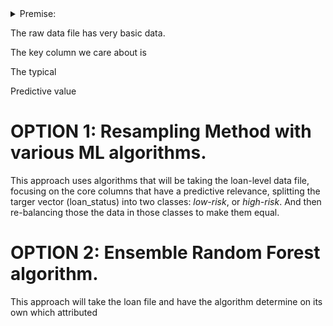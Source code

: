 
<details><summary>Premise:</summary>
  
We are dealing an **imbalanced classification problem** for predicting risk of default on bank loan applications, based on the supplemental loan application attributes using various ML algorithms. Loans will be either classified as *low-risk* of defaulting or *high-risk* of defaulting. We don't know what would a be a good method to make this determination. We will use different ML methods to feed the data into these models that will predict the rish of loan default. More specifiically we will explore two broad ML methods: Oversampling & Ensemble Random Forest Classifier.

The data is imbalanced. There are way more low-risk loans than high-risk, but that imbalance


</details>


The raw data file has very basic data. 

The key column we care about is 

The typical 

Predictive value 


# OPTION 1: Resampling Method with various ML algorithms. 

This approach uses algorithms that will be taking the loan-level data file, focusing on the core columns that have a predictive relevance, splitting the targer vector (loan_status) into two classes: *low-risk*, or *high-risk*. And then re-balancing those the data in those classes  to make them equal.   



# OPTION 2: Ensemble Random Forest algorithm.

This approach will take the loan file and have the algorithm determine on its own  which attributed 
